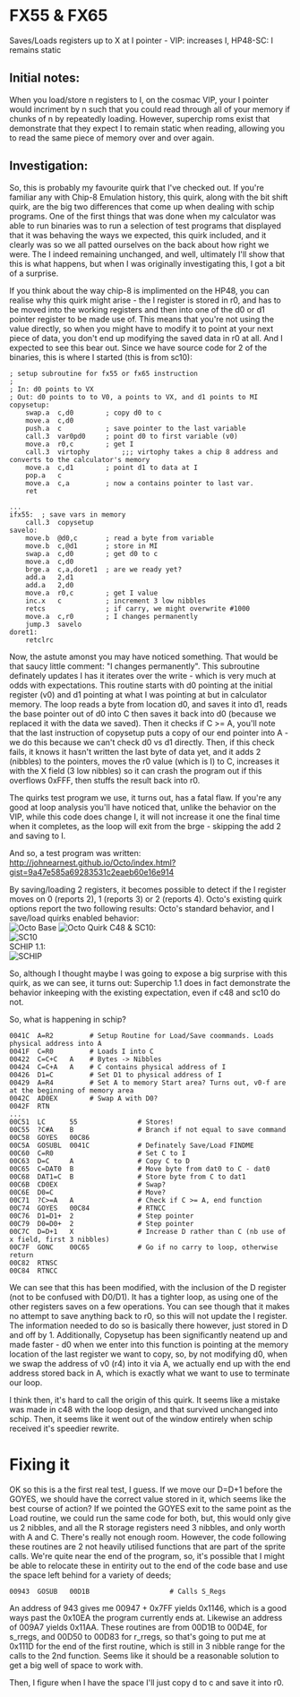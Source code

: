 # FX55 & FX65

Saves/Loads registers up to X at I pointer - VIP: increases I, HP48-SC: I remains static

## Initial notes:

When you load/store n registers to I, on the cosmac VIP, your I pointer would incriment by n such that you could read through all of your memory if chunks of n by repeatedly loading. However, superchip roms exist that demonstrate that they expect I to remain static when reading, allowing you to read the same piece of memory over and over again.

## Investigation:

So, this is probably my favourite quirk that I've checked out. If you're familiar any with Chip-8 Emulation history, this quirk, along with the bit shift quirk, are the big two differences that come up when dealing with schip programs. One of the first things that was done when my calculator was able to run binaries was to run a selection of test programs that displayed that it was behaving the ways we expected, this quirk included, and it clearly was so we all patted ourselves on the back about how right we were. The I indeed remaining unchanged, and well, ultimately I'll show that this is what happens, but when I was originally investigating this, I got a bit of a surprise.

If you think about the way chip-8 is implimented on the HP48, you can realise why this quirk might arise - the I register is stored in r0, and has to be moved into the working registers and then into one of the d0 or d1 pointer register to be made use of. This means that you're not using the value directly, so when you might have to modify it to point at your next piece of data, you don't end up modifying the saved data in r0 at all. And I expected to see this bear out. Since we have source code for 2 of the binaries, this is where I started (this is from sc10):

```
; setup subroutine for fx55 or fx65 instruction
;
; In: d0 points to VX
; Out: d0 points to to V0, a points to VX, and d1 points to MI
copysetup:
	swap.a	c,d0		; copy d0 to c
	move.a	c,d0
	push.a	c			; save pointer to the last variable
	call.3	var0pd0		; point d0 to first variable (v0)
	move.a	r0,c		; get I
	call.3	virtophy		;;; virtophy takes a chip 8 address and converts to the calculator's memory
	move.a	c,d1		; point d1 to data at I
	pop.a	c
	move.a	c,a			; now a contains pointer to last var.
	ret

...
ifx55:	; save vars in memory
	call.3	copysetup
savelo:
	move.b	@d0,c		; read a byte from variable
	move.b	c,@d1		; store in MI
	swap.a	c,d0		; get d0 to c
	move.a	c,d0
	brge.a	c,a,doret1	; are we ready yet?
	add.a	2,d1
	add.a	2,d0
	move.a	r0,c		; get I value
	inc.x	c			; increment 3 low nibbles
	retcs				; if carry, we might overwrite #1000
	move.a	c,r0		; I changes permanently
	jump.3	savelo
doret1:
	retclrc
```

Now, the astute amonst you may have noticed something. That would be that saucy little comment: "I changes permanently". This subroutine definately updates I has it iterates over the write - which is very much at odds with expectations. This routine starts with d0 pointing at the initial register (v0) and d1 pointing at what I was pointing at but in calculator memory. The loop reads a byte from location d0, and saves it into d1, reads the base pointer out of d0 into C then saves it back into d0 (because we replaced it with the data we saved). Then it checks if C >= A, you'll note that the last instruction of copysetup puts a copy of our end pointer into A - we do this because we can't check d0 vs d1 directly. Then, if this check fails, it knows it hasn't written the last byte of data yet, and it adds 2 (nibbles) to the pointers, moves the r0 value (which is I) to C, increases it with the X field (3 low nibbles) so it can crash the program out if this overflows 0xFFF, then stuffs the result back into r0.

The quirks test program we use, it turns out, has a fatal flaw. If you're any good at loop analysis you'll have noticed that, unlike the behavior on the VIP, while this code does change I, it will not increase it one the final time when it completes, as the loop will exit from the brge - skipping the add 2 and saving to I.

And so, a test program was written: http://johnearnest.github.io/Octo/index.html?gist=9a47e585a69283531c2eaeb60e16e914

By saving/loading 2 registers, it becomes possible to detect if the I register moves on 0 (reports 2), 1 (reports 3) or 2 (reports 4). Octo's existing quirk options report the two following results:
Octo's standard behavior, and I save/load quirks enabled behavior:  
![Octo Base](quirk_i_img/octo_noquirk.png) ![Octo Quirk](quirk_i_img/octo_quirk.png)
C48 & SC10:  
![SC10](quirk_i_img/sc10.jpg)  
SCHIP 1.1:  
![SCHIP](quirk_i_img/schip.jpg)  

So, although I thought maybe I was going to expose a big surprise with this quirk, as we can see, it turns out: Superchip 1.1 does in fact demonstrate the behavior inkeeping with the existing expectation, even if c48 and sc10 do not.

So, what is happening in schip?

```
0041C  A=R2 		# Setup Routine for Load/Save coommands. Loads physical address into A
0041F  C=R0 		# Loads I into C
00422  C=C+C   A 	# Bytes -> Nibbles
00424  C=C+A   A 	# C contains physical address of I
00426  D1=C 		# Set D1 to physical address of I
00429  A=R4 		# Set A to memory Start area? Turns out, v0-f are at the beginning of memory area
0042C  AD0EX 		# Swap A with D0?
0042F  RTN
...
00C51  LC      55 				# Stores!
00C55  ?C#A    B 				# Branch if not equal to save command
00C58  GOYES   00C86
00C5A  GOSUBL  0041C 			# Definately Save/Load FINDME
00C60  C=R0 					# Set C to I
00C63  D=C     A 				# Copy C to D
00C65  C=DAT0  B 				# Move byte from dat0 to C - dat0
00C68  DAT1=C  B 				# Store byte from C to dat1
00C6B  CD0EX 					# Swap?
00C6E  D0=C 					# Move?
00C71  ?C>=A   A 				# Check if C >= A, end function
00C74  GOYES   00C84 			# RTNCC
00C76  D1=D1+  2 				# Step pointer
00C79  D0=D0+  2 				# Step pointer
00C7C  D=D+1   X 				# Increase D rather than C (nb use of x field, first 3 nibbles)
00C7F  GONC    00C65 			# Go if no carry to loop, otherwise return
00C82  RTNSC
00C84  RTNCC
```

We can see that this has been modified, with the inclusion of the D register (not to be confused with D0/D1). It has a tighter loop, as using one of the other registers saves on a few operations. You can see though that it makes no attempt to save anything back to r0, so this will not update the I register. The information needed to do so is basically there however, just stored in D and off by 1. Additionally, Copysetup has been significantly neatend up and made faster - d0 when we enter into this function is pointing at the memory location of the last register we want to copy, so, by not modifying d0, when we swap the address of v0 (r4) into it via A, we actually end up with the end address stored back in A, which is exactly what we want to use to terminate our loop.

I think then, it's hard to call the origin of this quirk. It seems like a mistake was made in c48 with the loop design, and that survived unchanged into schip. Then, it seems like it went out of the window entirely when schip received it's speedier rewrite.

# Fixing it

OK so this is a the first real test, I guess. If we move our D=D+1 before the GOYES, we should have the correct value stored in it, which seems like the best course of action? If we pointed the GOYES exit to the same point as the Load routine, we could run the same code for both, but, this would only give us 2 nibbles, and all the R storage registers need 3 nibbles, and only worth with A and C. There's really not enough room. However, the code following these routines are 2 not heavily utilised functions that are part of the sprite calls. We're quite near the end of the program, so, it's possible that I might be able to relocate these in entirity out to the end of the code base and use the space left behind for a variety of deeds;

```
00943  GOSUB   00D1B 					# Calls S_Regs  
```

An address of 943 gives me 00947 + 0x7FF yields 0x1146, which is a good ways past the 0x10EA the program currently ends at. Likewise an address of 009A7 yields 0x11AA. These routines are from 00D1B to 00D4E, for s_rregs, and 00D50 to 00D83 for r_rregs, so that's going to put me at 0x111D for the end of the first routine, which is still in 3 nibble range for the calls to the 2nd function. Seems like it should be a reasonable solution to get a big well of space to work with.

Then, I figure when I have the space I'll just copy d to c and save it into r0.